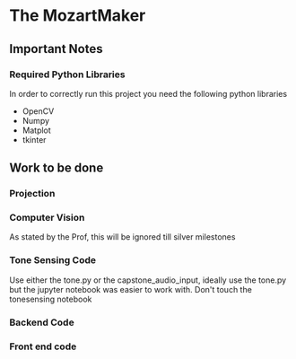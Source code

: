 # The MozartMaker  
## Important Notes 
### Required Python Libraries
In order to correctly run this project you need the following python libraries
- OpenCV
- Numpy
- Matplot 
- tkinter 

## Work to be done
### Projection 
### Computer Vision
As stated by the Prof, this will be ignored till silver milestones
### Tone Sensing Code
Use either the tone.py or the capstone_audio_input, ideally use the tone.py but the jupyter notebook was easier to work with. Don't touch the tonesensing notebook 
### Backend Code 
### Front end code
